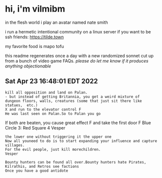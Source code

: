 # hi, i'm vilmibm

in the flesh world i play an avatar named nate smith

i run a hermetic intentional community on a linux server if you want to be ssh friends: https://tilde.town

my favorite food is mapo tofu

this readme regenerates once a day with a new randomized sonnet cut up from a bunch of video game FAQs.
_please do let me know if it produces anything objectionable_

## Sat Apr 23 16:48:01 EDT 2022

    kill all opposition and land on Palan.
    - but instead of getting Britannia, you get a weird mixture of  dungeon floors, walls, creatures (some that just sit there like statues,  etc.)
    X and run to the elevator control F
    He was last seen on Palan.So to Palan you go
    
     If both are beaten, you cause great effect
    F and take the first door F
    Blue Circle 			3: Red Square 			4
    Vesper
    
    the lower one without triggering it the upper one
    Now all youneed to do is to start expanding your influence and capture villages.
    For the evil people, just kill morechildren.
    Vesper
    
    Bounty hunters can be found all over.Bounty hunters hate Pirates, Kilrathis, and Retros see factions
    Once you have a good antidote
